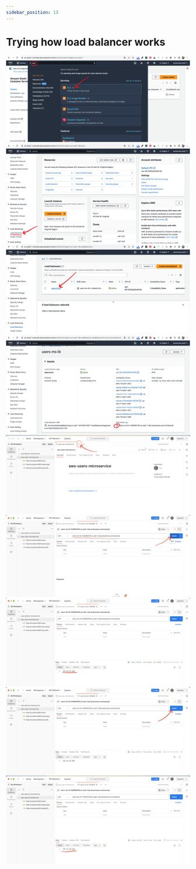 ```yaml
---
sidebar_position: 13
---
```


# Trying how load balancer works
![](./img/trying-how-load-balancer-works/1.png)
![](./img/trying-how-load-balancer-works/2.png)
![](./img/trying-how-load-balancer-works/3.png)
![](./img/trying-how-load-balancer-works/4.png)
![](./img/trying-how-load-balancer-works/5.png)
![](./img/trying-how-load-balancer-works/6.png)
![](./img/trying-how-load-balancer-works/7.png)
![](./img/trying-how-load-balancer-works/8.png)
![](./img/trying-how-load-balancer-works/9.png)